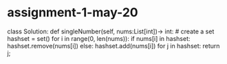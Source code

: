 # assignment-1-may-20
class Solution:
    def singleNumber(self, nums:List[int])-> int:
        # create a set
        hashset = set()
        for i in range(0, len(nums)):
            if nums[i] in hashset:
                hashset.remove(nums[i])
            else:
                hashset.add(nums[i])
        for j in hashset:
            return j;
